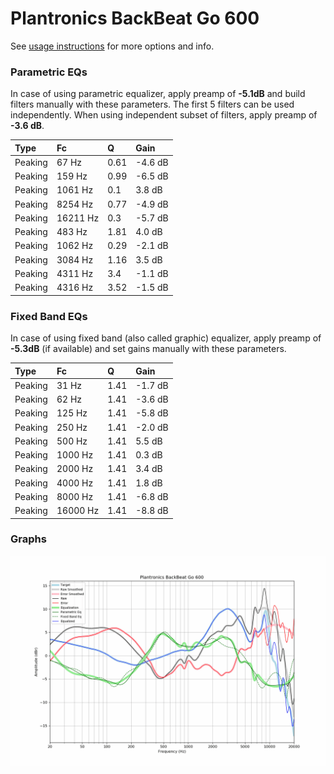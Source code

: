 # Plantronics BackBeat Go 600
See [usage instructions](https://github.com/jaakkopasanen/AutoEq#usage) for more options and info.

### Parametric EQs
In case of using parametric equalizer, apply preamp of **-5.1dB** and build filters manually
with these parameters. The first 5 filters can be used independently.
When using independent subset of filters, apply preamp of **-3.6 dB**.

| Type    | Fc       |    Q | Gain    |
|:--------|:---------|:-----|:--------|
| Peaking | 67 Hz    | 0.61 | -4.6 dB |
| Peaking | 159 Hz   | 0.99 | -6.5 dB |
| Peaking | 1061 Hz  | 0.1  | 3.8 dB  |
| Peaking | 8254 Hz  | 0.77 | -4.9 dB |
| Peaking | 16211 Hz | 0.3  | -5.7 dB |
| Peaking | 483 Hz   | 1.81 | 4.0 dB  |
| Peaking | 1062 Hz  | 0.29 | -2.1 dB |
| Peaking | 3084 Hz  | 1.16 | 3.5 dB  |
| Peaking | 4311 Hz  | 3.4  | -1.1 dB |
| Peaking | 4316 Hz  | 3.52 | -1.5 dB |

### Fixed Band EQs
In case of using fixed band (also called graphic) equalizer, apply preamp of **-5.3dB**
(if available) and set gains manually with these parameters.

| Type    | Fc       |    Q | Gain    |
|:--------|:---------|:-----|:--------|
| Peaking | 31 Hz    | 1.41 | -1.7 dB |
| Peaking | 62 Hz    | 1.41 | -3.6 dB |
| Peaking | 125 Hz   | 1.41 | -5.8 dB |
| Peaking | 250 Hz   | 1.41 | -2.0 dB |
| Peaking | 500 Hz   | 1.41 | 5.5 dB  |
| Peaking | 1000 Hz  | 1.41 | 0.3 dB  |
| Peaking | 2000 Hz  | 1.41 | 3.4 dB  |
| Peaking | 4000 Hz  | 1.41 | 1.8 dB  |
| Peaking | 8000 Hz  | 1.41 | -6.8 dB |
| Peaking | 16000 Hz | 1.41 | -8.8 dB |

### Graphs
![](./Plantronics%20BackBeat%20Go%20600.png)